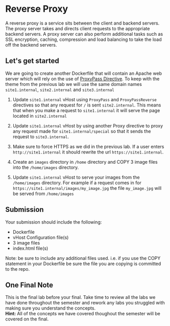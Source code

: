 # Reverse Proxy
A reverse proxy is a service sits between the client and backend servers. The proxy server takes and directs client requests to the appropriate backend servers. A proxy server can also perform additional tasks such as SSL encryption, caching, compression and load balancing to take the load off the backend servers.

## Let's get started
We are going to create another Dockerfile that will contain an Apache web server which will rely on the use of [ProxyPass Directive](https://httpd.apache.org/docs/2.4/mod/mod_proxy.html). To keep with the theme from the previous lab we will use the same domain names `site1.internal`, `site2.internal` and `site3.internal`

1. Update `site1.internal` vHost using `ProxyPass` and `ProxyPassReverse` directives so that any request for `/` is sent `site2.internal`. This means that when you make a request to `site1.internal` it will serve the page located in `site2.internal`  

2. Update `site1.internal` vHost by using another Proxy directive to proxy any request made for `site1.internal/special` so that it sends the request to `site3.internal`.

3. Make sure to force HTTPS as we did in the previous lab. If a user enters `http://site1.internal` it should rewrite the url `https://site1.internal`.

4. Create an `images` directory in `/home` directory and COPY 3 image files into the `/home/images` directory. 

5. Update `site1.internal` vHost to serve your images from the `/home/images` directory. For example if a request comes in for `https://site1.internal/images/my_image.jpg` the file `my_image.jpg` will be served from `/home/images`

## Submission
Your submission should include the following:
 - Dockerfile
 - vHost Configuration file(s)
 - 3 image files
 - index.html file(s)

Note: be sure to include any additional files used. i.e. if you use the COPY statement in your Dockerfile be sure the file you are copying is committed to the repo. 

## One Final Note
This is the final lab before your final. Take time to review all the labs we have done throughout the semester and rework any labs you struggled with making sure you understand the concepts.  
<strong>Hint:</strong> All of the concepts we have covered thoughout the semester will be covered on the final. 